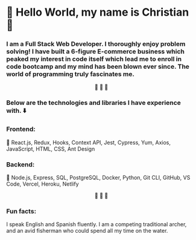 
<h1>🏹 Hello World, my name is Christian 🏹</h1>


<h3>I am a Full Stack Web Developer. I thoroughly enjoy problem solving! I have built a 6-figure E-commerce business which peaked my interest in code itself which lead me to enroll in code bootcamp and my mind has been blown ever since. The world of programming truly fascinates me. </h3>

<div align="center"> 🏹 🏹 🏹 </div>

<h3>Below are the technologies and libraries I have experience with. ⬇️</h3>

<h3>Frontend:</h3>

🏹 React.js, Redux, Hooks, Context API, Jest, Cypress, Yum, Axios, JavaScript, HTML, CSS, Ant Design

<h3>Backend:</h3>

🏹 Node.js, Express, SQL, PostgreSQL, Docker, Python, Git CLI, GitHub, VS Code, Vercel, Heroku, Netlify

<div align="center"> 🏹 🏹 🏹 </div>

<h3>Fun facts:</h3>
<p>I speak English and Spanish fluently. I am a competing traditional archer, and an avid fisherman who could spend all my time on the water.</p>
